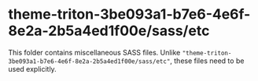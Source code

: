 # theme-triton-3be093a1-b7e6-4e6f-8e2a-2b5a4ed1f00e/sass/etc

This folder contains miscellaneous SASS files. Unlike `"theme-triton-3be093a1-b7e6-4e6f-8e2a-2b5a4ed1f00e/sass/etc"`, these files
need to be used explicitly.
